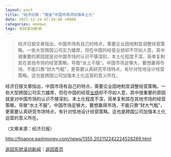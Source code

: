 ```yaml
---
layout: post
title: "经济日报：“掘金”中国市场须加强本土化"
date: 2021-12-24 07:34:40 +0800
categories: emnews
tags: 东财滚动新闻
---
```

> 经济日报文章指出，中国市场有自己的特点，需要企业因地制宜调整经营策略。一些大型跨国公司实力雄厚，但在中国的经营业绩却不尽如人意，其中很重要的原因就是对中国市场的认识不够深刻，本土化程度不深，简单复制其在其他市场的经营策略，导致“水土不服”。中国市场足够大，要想赢得市场，不能只靠“财大气粗”，更需要认真研究市场特点，有针对性地设计经营策略。这也是跨国公司加强本土化运营的意义所在。

<p>经济日报文章指出，中国市场有自己的特点，需要企业因地制宜调整经营策略。一些大型跨国公司实力雄厚，但在中国的经营<span id="Info.3321"><a href="http://data.eastmoney.com/bbsj/" class="infokey">业绩</a></span>却不尽如人意，其中很重要的原因就是对中国市场的认识不够深刻，本土化程度不深，简单复制其在其他市场的经营策略，导致“水土不服”。中国市场足够大，要想赢得市场，不能只靠“财大气粗”，更需要认真研究市场特点，有针对性地设计经营策略。这也是跨国公司加强本土化运营的意义所在。</p><p class="em_media">（文章来源：经济日报）</p>

<http://finance.eastmoney.com/news/1355,202112242224526289.html>

[返回东财滚动新闻](//finews.withounder.com/emnews/)｜[返回首页](//finews.withounder.com/)